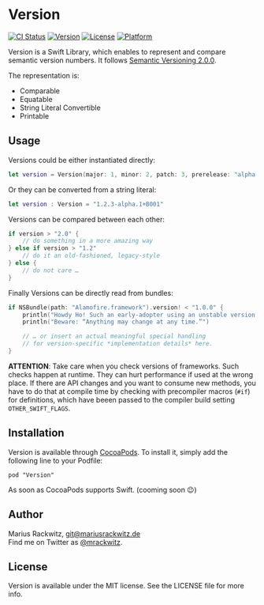 # Version
[![CI Status](http://img.shields.io/travis/mrackwitz/Version.svg?style=flat)](https://travis-ci.org/mrackwitz/Version)
[![Version](https://img.shields.io/cocoapods/v/Version.svg?style=flat)](http://cocoadocs.org/docsets/Version)
[![License](https://img.shields.io/cocoapods/l/Version.svg?style=flat)](http://cocoadocs.org/docsets/Version)
[![Platform](https://img.shields.io/cocoapods/p/Version.svg?style=flat)](http://cocoadocs.org/docsets/Version)

Version is a Swift Library, which enables to represent and compare semantic version numbers.
It follows [Semantic Versioning 2.0.0](http://semver.org).

The representation is:

* Comparable
* Equatable
* String Literal Convertible
* Printable


## Usage

Versions could be either instantiated directly:

```swift
let version = Version(major: 1, minor: 2, patch: 3, prerelease: "alpha.1", build: "B001")
```

Or they can be converted from a string literal:

```swift
let version : Version = "1.2.3-alpha.1+B001"
```

Versions can be compared between each other:

```swift
if version > "2.0" {
    // do something in a more amazing way
} else if version > "1.2"
    // do it an old-fashioned, legacy-style
} else {
    // do not care …
}
```

Finally Versions can be directly read from bundles:

```swift
if NSBundle(path: "Alamofire.framework").version! < "1.0.0" {
    println("Howdy Ho! Such an early-adopter using an unstable version!")
    println("Beware: “Anything may change at any time.”")

    // … or insert an actual meaningful special handling
    // for version-specific *implementation details* here.
}
```

**ATTENTION**: Take care when you check versions of frameworks.
Such checks happen at runtime. They can hurt performance if used at the wrong
place. If there are API changes and you want to consume new methods, you have
to do that at compile time by checking with precompiler macros (`#if`)
for definitions, which have beeen passed to the compiler build setting
`OTHER_SWIFT_FLAGS`.

## Installation

Version is available through [CocoaPods](http://cocoapods.org). To install
it, simply add the following line to your Podfile:

```
pod "Version"
```

As soon as CocoaPods supports Swift. (cooming soon :wink:)


## Author

Marius Rackwitz, git@mariusrackwitz.de  
Find me on Twitter as [@mrackwitz](https://twitter.com/mrackwitz).


## License

Version is available under the MIT license. See the LICENSE file for more info.
